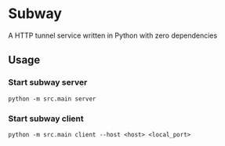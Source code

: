 # Subway
A HTTP tunnel service written in Python with zero dependencies

## Usage

### Start subway server
```shell
python -m src.main server
```

### Start subway client
```shell
python -m src.main client --host <host> <local_port>
```
